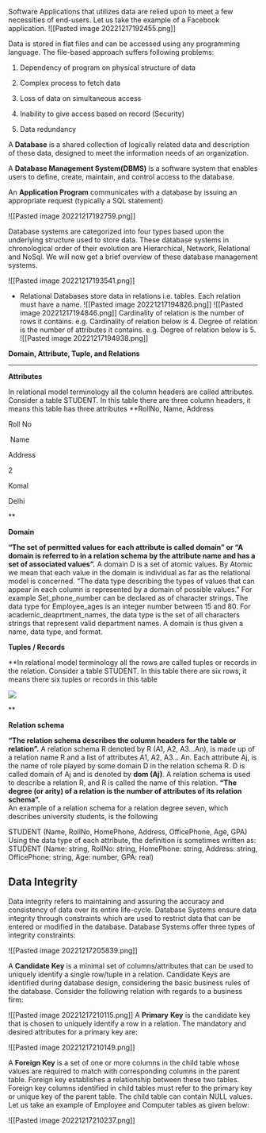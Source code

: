 Software Applications that utilizes data are relied upon to meet a few necessities of end-users. Let us take the example of a Facebook application.
![[Pasted image 20221217192455.png]]

Data is stored in flat files and can be accessed using any programming language. The file-based approach suffers following problems:

1.  Dependency of program on physical structure of data
    
2.  Complex process to fetch data
    
3.  Loss of data on simultaneous access
    
4.  Inability to give access based on record (Security)
    
5.  Data redundancy

A **Database** is a shared collection of logically related data and description of these data, designed to meet the information needs of an organization.

A **Database Management System(DBMS)** is a software system that enables users to define, create, maintain, and control access to the database.

An **Application Program** communicates with a database by issuing an appropriate request (typically a SQL statement)

![[Pasted image 20221217192759.png]]

Database systems are categorized into four types based upon the underlying structure used to store data. These database systems in chronological order of their evolution are Hierarchical, Network, Relational and NoSql. We will now get a brief overview of these database management systems.

![[Pasted image 20221217193541.png]]

-  Relational Databases store data in relations i.e. tables. Each relation must have a name.
![[Pasted image 20221217194826.png]]
![[Pasted image 20221217194846.png]]
Cardinality of relation is the number of rows it contains. e.g. Cardinality of relation below is 4.
Degree of relation is the number of attributes it contains. e.g. Degree of relation below is 5.
![[Pasted image 20221217194938.png]]

**Domain, Attribute, Tuple, and Relations**

---

**Attributes**

In relational model terminology all the column headers are called attributes. Consider a table STUDENT. In this table there are three column headers, it means this table has three attributes **RollNo, Name, Address

Roll No

 Name

Address

2

Komal

Delhi









**

**Domain**

**“The set of permitted values for each attribute is called domain” or “A domain is referred to in a relation schema by the attribute name and has a set of associated values”.** A domain D is a set of atomic values. By Atomic we mean that each value in the domain is individual as far as the relational model is concerned. “The data type describing the types of values that can appear in each column is represented by a domain of possible values.” For example Set_phone_number can be declared as of character strings. The data type for Employee_ages is an integer number between 15 and 80. For academic_deaprtment_names, the data type is the set of all characters strings that represent valid department names. A domain is thus given a name, data type, and format.

**Tuples / Records**

**In relational model terminology all the rows are called tuples or records in the relation. Consider a table STUDENT. In this table there are six rows, it means there six tuples or records in this table

[![](https://sites.google.com/site/merasemester/_/rsrc/1305106444614/dbm/relational-model/tuple_record.bmp)](https://sites.google.com/site/merasemester/dbm/relational-model/tuple_record.bmp?attredirects=0)

**

**Relation schema**

**“The relation schema describes the column headers for the table or relation”.** A relation schema R denoted by R (A1, A2, A3…An), is made up of a relation name R and a list of attributes A1, A2, A3… An. Each attribute Aj, is the name of role played by some domain D in the relation schema R. D is called domain of Aj and is denoted by **dom (Aj)**. A relation schema is used to describe a relation R, and R is called the name of this relation. **“The degree (or arity) of a relation is the number of attributes of its relation schema”.**  
An example of a relation schema for a relation degree seven, which describes university students, is the following  
  
STUDENT (Name, RollNo, HomePhone, Address, OfficePhone, Age, GPA)  
Using the data type of each attribute, the definition is sometimes written as:  
STUDENT (Name: string, RollNo: string, HomePhone: string, Address: string, OfficePhone: string, Age: number, GPA: real)


## Data Integrity 

Data integrity refers to maintaining and assuring the accuracy and consistency of data over its entire life-cycle. Database Systems ensure data integrity through constraints which are used to restrict data that can be entered or modified in the database. Database Systems offer three types of integrity constraints:

![[Pasted image 20221217205839.png]]

A **Candidate Key** is a minimal set of columns/attributes that can be used to uniquely identify a single row/tuple in a relation. Candidate Keys are identified during database design, considering the basic business rules of the database. Consider the following relation with regards to a business firm:

![[Pasted image 20221217210115.png]]
A **Primary** **Key** is the candidate key that is chosen to uniquely identify a row in a relation. The mandatory and desired attributes for a primary key are:

![[Pasted image 20221217210149.png]]

A **Foreign Key** is a set of one or more columns in the child table whose values are required to match with corresponding columns in the parent table. Foreign key establishes a relationship between these two tables. Foreign key columns identified in child tables must refer to the primary key or unique key of the parent table. The child table can contain NULL values. Let us take an example of Employee and Computer tables as given below:

![[Pasted image 20221217210237.png]]

